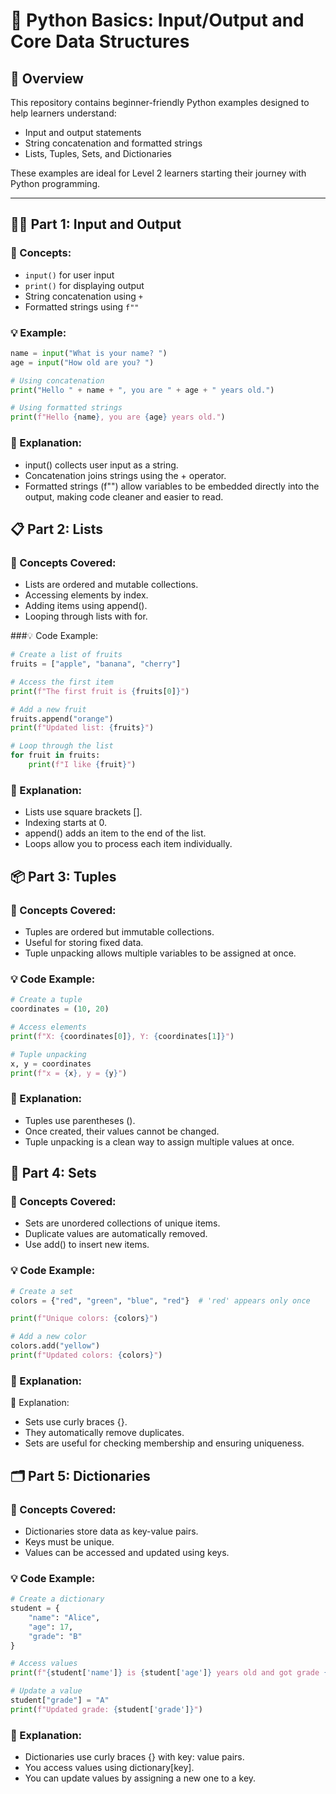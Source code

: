 # 🐍 Python Basics: Input/Output and Core Data Structures
## 📘 Overview

This repository contains beginner-friendly Python examples designed to help learners understand:

- Input and output statements
- String concatenation and formatted strings
- Lists, Tuples, Sets, and Dictionaries

These examples are ideal for Level 2 learners starting their journey with Python programming.

---

## 🧑‍💻 Part 1: Input and Output

### 🔹 Concepts:
- `input()` for user input
- `print()` for displaying output
- String concatenation using `+`
- Formatted strings using `f""`

### 💡 Example:

```python
name = input("What is your name? ")
age = input("How old are you? ")

# Using concatenation
print("Hello " + name + ", you are " + age + " years old.")

# Using formatted strings
print(f"Hello {name}, you are {age} years old.")
```
### 🧠 Explanation:

- input() collects user input as a string.
- Concatenation joins strings using the + operator.
- Formatted strings (f"") allow variables to be embedded directly into the output, making code cleaner and easier to read.

## 📋 Part 2: Lists
### 🔹 Concepts Covered:

- Lists are ordered and mutable collections.
- Accessing elements by index.
- Adding items using append().
- Looping through lists with for.

###💡 Code Example:

```python
# Create a list of fruits
fruits = ["apple", "banana", "cherry"]

# Access the first item
print(f"The first fruit is {fruits[0]}")

# Add a new fruit
fruits.append("orange")
print(f"Updated list: {fruits}")

# Loop through the list
for fruit in fruits:
    print(f"I like {fruit}")
```
### 🧠 Explanation:

- Lists use square brackets [].
- Indexing starts at 0.
- append() adds an item to the end of the list.
- Loops allow you to process each item individually.

## 📦 Part 3: Tuples
### 🔹 Concepts Covered:

- Tuples are ordered but immutable collections.
- Useful for storing fixed data.
- Tuple unpacking allows multiple variables to be assigned at once.

### 💡 Code Example:

```python
# Create a tuple
coordinates = (10, 20)

# Access elements
print(f"X: {coordinates[0]}, Y: {coordinates[1]}")

# Tuple unpacking
x, y = coordinates
print(f"x = {x}, y = {y}")
```
### 🧠 Explanation:

- Tuples use parentheses ().
- Once created, their values cannot be changed.
- Tuple unpacking is a clean way to assign multiple values at once.

## 🎨 Part 4: Sets
### 🔹 Concepts Covered:

- Sets are unordered collections of unique items.
- Duplicate values are automatically removed.
- Use add() to insert new items.

### 💡 Code Example:

```python
# Create a set
colors = {"red", "green", "blue", "red"}  # 'red' appears only once

print(f"Unique colors: {colors}")

# Add a new color
colors.add("yellow")
print(f"Updated colors: {colors}")
```
### 🧠 Explanation:
🧠 Explanation:

- Sets use curly braces {}.
- They automatically remove duplicates.
- Sets are useful for checking membership and ensuring uniqueness.

## 🗂️ Part 5: Dictionaries
### 🔹 Concepts Covered:

- Dictionaries store data as key-value pairs.
- Keys must be unique.
- Values can be accessed and updated using keys.

### 💡 Code Example:

```python
# Create a dictionary
student = {
    "name": "Alice",
    "age": 17,
    "grade": "B"
}

# Access values
print(f"{student['name']} is {student['age']} years old and got grade {student['grade']}.")

# Update a value
student["grade"] = "A"
print(f"Updated grade: {student['grade']}")
```
### 🧠 Explanation:

- Dictionaries use curly braces {} with key: value pairs.
- You access values using dictionary[key].
- You can update values by assigning a new one to a key.
